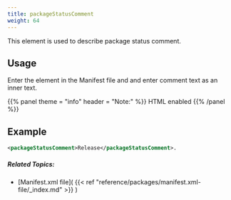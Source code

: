 ```yaml
---
title: packageStatusComment
weight: 64
---
```


This element is used to describe package status comment.

## Usage ##

Enter the element in the Manifest file and and enter comment text as an inner text.


{{% panel theme = "info" header = "Note:" %}}
HTML enabled
{{% /panel %}}
## Example ##


```xml
<packageStatusComment>Release</packageStatusComment>.
```

##### Related Topics: #####
-  [Manifest.xml file]( {{< ref "reference/packages/manifest.xml-file/_index.md" >}} ) 
